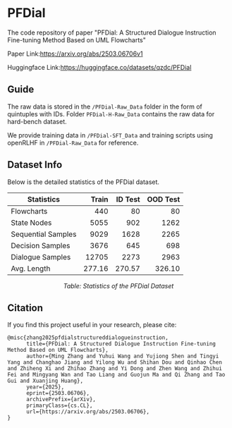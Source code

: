 # PFDial
The code repository of paper "PFDial: A Structured Dialogue Instruction Fine-tuning Method Based on UML Flowcharts"

Paper Link:https://arxiv.org/abs/2503.06706v1

Huggingface Link:https://huggingface.co/datasets/qzdc/PFDial

## Guide
The raw data is stored in the `/PFDial-Raw_Data` folder in the form of quintuples with IDs. Folder `PFDial-H-Raw_Data` contains the raw data for hard-bench dataset.

We provide training data in `/PFDial-SFT_Data` and training scripts using openRLHF in `/PFDial-Raw_Data` for reference.

## Dataset Info
Below is the detailed statistics of the PFDial dataset.
<div align="center">

| **Statistics**        | **Train** | **ID Test** | **OOD Test** |
|-----------------------|---------:|------------:|-------------:|
| Flowcharts           |      440 |          80 |          80  |
| State Nodes         |     5055 |         902 |        1262  |
| Sequential Samples  |     9029 |        1628 |        2265  |
| Decision Samples    |     3676 |         645 |         698  |
| Dialogue Samples    |    12705 |        2273 |        2963  |
| Avg. Length        |   277.16 |      270.57 |      326.10  |

*Table: Statistics of the PFDial Dataset*

</div>

## Citation
If you find this project useful in your research, please cite:
```
@misc{zhang2025pfdialstructureddialogueinstruction,
      title={PFDial: A Structured Dialogue Instruction Fine-tuning Method Based on UML Flowcharts}, 
      author={Ming Zhang and Yuhui Wang and Yujiong Shen and Tingyi Yang and Changhao Jiang and Yilong Wu and Shihan Dou and Qinhao Chen and Zhiheng Xi and Zhihao Zhang and Yi Dong and Zhen Wang and Zhihui Fei and Mingyang Wan and Tao Liang and Guojun Ma and Qi Zhang and Tao Gui and Xuanjing Huang},
      year={2025},
      eprint={2503.06706},
      archivePrefix={arXiv},
      primaryClass={cs.CL},
      url={https://arxiv.org/abs/2503.06706}, 
}

```
